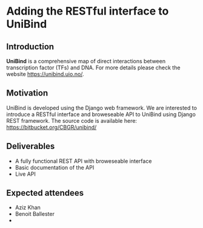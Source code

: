 # Adding the RESTful interface to UniBind

## Introduction
**UniBind** is a comprehensive map of direct interactions between transcription factor (TFs) and DNA. For more details please check the website https://unibind.uio.no/.

## Motivation
UniBind is developed using the Django web framework. We are interested to introduce a RESTful interface and broweseable API to UniBind using Django REST framework. The source code is available here: https://bitbucket.org/CBGR/unibind/
 
## Deliverables
 - A fully functional REST API with broweseable interface
 - Basic documentation of the API
 - Live API

## Expected attendees
 - Aziz Khan
 - Benoit Ballester
 - 
